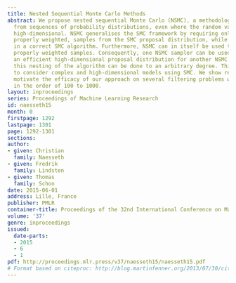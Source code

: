 ```yaml
---
title: Nested Sequential Monte Carlo Methods
abstract: We propose nested sequential Monte Carlo (NSMC), a methodology to sample
  from sequences of probability distributions, even where the random variables are
  high-dimensional. NSMC generalises the SMC framework by requiring only approximate,
  properly weighted, samples from the SMC proposal distribution, while still resulting
  in a correct SMC algorithm. Furthermore, NSMC can in itself be used to produce such
  properly weighted samples. Consequently, one NSMC sampler can be used to construct
  an efficient high-dimensional proposal distribution for another NSMC sampler, and
  this nesting of the algorithm can be done to an arbitrary degree. This allows us
  to consider complex and high-dimensional models using SMC. We show results that
  motivate the efficacy of our approach on several filtering problems with dimensions
  in the order of 100 to 1000.
layout: inproceedings
series: Proceedings of Machine Learning Research
id: naesseth15
month: 0
firstpage: 1292
lastpage: 1301
page: 1292-1301
sections: 
author:
- given: Christian
  family: Naesseth
- given: Fredrik
  family: Lindsten
- given: Thomas
  family: Schon
date: 2015-06-01
address: Lille, France
publisher: PMLR
container-title: Proceedings of the 32nd International Conference on Machine Learning
volume: '37'
genre: inproceedings
issued:
  date-parts:
  - 2015
  - 6
  - 1
pdf: http://proceedings.mlr.press/v37/naesseth15/naesseth15.pdf
# Format based on citeproc: http://blog.martinfenner.org/2013/07/30/citeproc-yaml-for-bibliographies/
---
```


